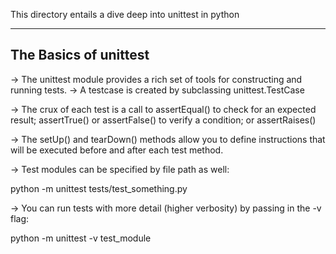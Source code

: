 
This directory entails a dive deep into unittest in python

-------------------
The Basics of unittest
---------------------

-> The unittest module provides a rich set of tools for constructing and running tests.
-> A testcase is created by subclassing unittest.TestCase

-> The crux of each test is a call to assertEqual() to check for an expected result; assertTrue() or assertFalse() to verify a condition; or assertRaises()

-> The setUp() and tearDown() methods allow you to define instructions that will be executed before and after each test method. 

-> Test modules can be specified by file path as well:

python -m unittest tests/test_something.py

-> You can run tests with more detail (higher verbosity) by passing in the -v flag:

python -m unittest -v test_module

